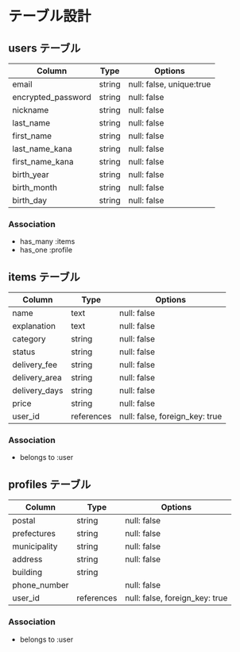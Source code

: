 # テーブル設計

## users テーブル

| Column             | Type   | Options                  |
| ------------------ | ------ | ------------------------ |
| email              | string | null: false, unique:true |
| encrypted_password | string | null: false              |
| nickname           | string | null: false              |
| last_name          | string | null: false              |
| first_name         | string | null: false              |
| last_name_kana     | string | null: false              |
| first_name_kana    | string | null: false              |
| birth_year         | string | null: false              |
| birth_month        | string | null: false              |
| birth_day          | string | null: false              |

### Association

- has_many :items
- has_one :profile


## items テーブル

| Column             | Type         | Options                  |
| ------------------ | ------------ | ------------------------ |
| name               | text         | null: false              |
| explanation        | text         | null: false              |
| category           | string       | null: false              |
| status             | string       | null: false              |
| delivery_fee       | string       | null: false              |
| delivery_area      | string       | null: false              |
| delivery_days      | string       | null: false              |
| price              | string       | null: false              |
| user_id            | references   | null: false, foreign_key: true             |


### Association

- belongs to :user


## profiles テーブル

| Column             | Type       | Options                        |
| ------------------ | ---------- | ------------------------------ |
| postal             | string     | null: false                    |
| prefectures        | string     | null: false                    |
| municipality       | string     | null: false                    |
| address            | string     | null: false                    |
| building           | string     |                                |
| phone_number       |            | null: false                    |
| user_id            | references | null: false, foreign_key: true |

### Association

- belongs to :user